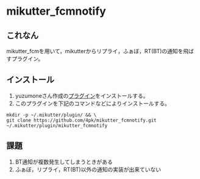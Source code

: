 # mikutter_fcmnotify
## これなん
mikutter_fcmを用いて，mikutterからリプライ，ふぁぼ，RT(BT)の通知を飛ばすプラグイン。
## インストール
1. yuzumoneさん作成の[プラグイン](https://github.com/yuzumone/mikutter_fcm)をインストールする。
2. このプラグインを下記のコマンドなどによりインストールする。
```
mkdir -p ~/.mikutter/plugin/ && \
git clone https://github.com/4pk/mikutter_fcmnotify.git ~/.mikutter/plugin/mikutter_fcmnotify
```
## 課題
1. BT通知が複数発生してしまうときがある  
2. ふぁぼ，リプライ，RT(BT)以外の通知の実装が出来ていない
